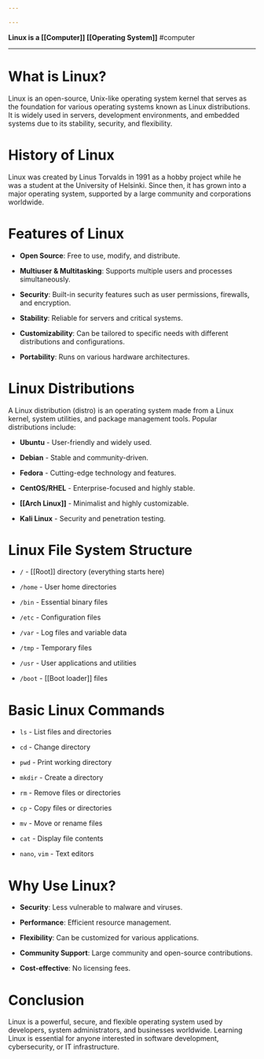 ```yaml
---

---
```

**Linux is a [[Computer]] [[Operating System]]**
#computer

---
# What is Linux?

Linux is an open-source, Unix-like operating system kernel that serves as the foundation for various operating systems known as Linux distributions. It is widely used in servers, development environments, and embedded systems due to its stability, security, and flexibility.

# History of Linux

Linux was created by Linus Torvalds in 1991 as a hobby project while he was a student at the University of Helsinki. Since then, it has grown into a major operating system, supported by a large community and corporations worldwide.

# Features of Linux

- **Open Source**: Free to use, modify, and distribute.
    
- **Multiuser & Multitasking**: Supports multiple users and processes simultaneously.
    
- **Security**: Built-in security features such as user permissions, firewalls, and encryption.
    
- **Stability**: Reliable for servers and critical systems.
    
- **Customizability**: Can be tailored to specific needs with different distributions and configurations.
    
- **Portability**: Runs on various hardware architectures.
    

# Linux Distributions

A Linux distribution (distro) is an operating system made from a Linux kernel, system utilities, and package management tools. Popular distributions include:

- **Ubuntu** - User-friendly and widely used.
    
- **Debian** - Stable and community-driven.
    
- **Fedora** - Cutting-edge technology and features.
    
- **CentOS/RHEL** - Enterprise-focused and highly stable.
    
- **[[Arch Linux]]** - Minimalist and highly customizable.
    
- **Kali Linux** - Security and penetration testing.
    

# Linux File System Structure

- `/` - [[Root]] directory (everything starts here)
    
- `/home` - User home directories
    
- `/bin` - Essential binary files
    
- `/etc` - Configuration files
    
- `/var` - Log files and variable data
    
- `/tmp` - Temporary files
    
- `/usr` - User applications and utilities
    
- `/boot` - [[Boot loader]] files
    

# Basic Linux Commands

- `ls` - List files and directories
    
- `cd` - Change directory
    
- `pwd` - Print working directory
    
- `mkdir` - Create a directory
    
- `rm` - Remove files or directories
    
- `cp` - Copy files or directories
    
- `mv` - Move or rename files
    
- `cat` - Display file contents
    
- `nano`, `vim` - Text editors
    

# Why Use Linux?

- **Security**: Less vulnerable to malware and viruses.
    
- **Performance**: Efficient resource management.
    
- **Flexibility**: Can be customized for various applications.
    
- **Community Support**: Large community and open-source contributions.
    
- **Cost-effective**: No licensing fees.
    

# Conclusion

Linux is a powerful, secure, and flexible operating system used by developers, system administrators, and businesses worldwide. Learning Linux is essential for anyone interested in software development, cybersecurity, or IT infrastructure.